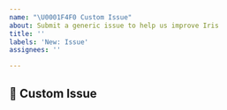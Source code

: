 ```yaml
---
name: "\U0001F4F0 Custom Issue"
about: Submit a generic issue to help us improve Iris
title: ''
labels: 'New: Issue'
assignees: ''

---
```


## 📰 Custom Issue
<!-- A clear description of what the issue is, and we'll try our best to help 😀 -->
